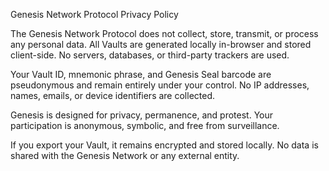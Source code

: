 Genesis Network Protocol Privacy Policy

The Genesis Network Protocol does not collect, store, transmit, or process any personal data. All Vaults are generated locally in-browser and stored client-side. No servers, databases, or third-party trackers are used.

Your Vault ID, mnemonic phrase, and Genesis Seal barcode are pseudonymous and remain entirely under your control. No IP addresses, names, emails, or device identifiers are collected.

Genesis is designed for privacy, permanence, and protest. Your participation is anonymous, symbolic, and free from surveillance.

If you export your Vault, it remains encrypted and stored locally. No data is shared with the Genesis Network or any external entity.
